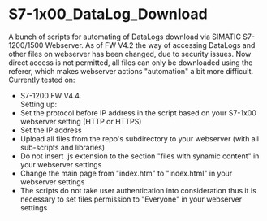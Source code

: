 # S7-1x00_DataLog_Download
A bunch of scripts for automating of DataLogs download via SIMATIC S7-1200/1500 Webserver. As of FW V4.2 the way of accessing DataLogs and other files on webserver has been changed, due to security issues. Now direct access is not permitted, all files can only be downloaded using the referer, which makes webserver actions "automation" a bit more difficult.<br />
Currently tested on:
 - S7-1200 FW V4.4.<br />
Setting up:
 - Set the protocol before IP address in the script based on your S7-1x00 webserver setting (HTTP or HTTPS)
 - Set the IP address
 - Upload all files from the repo's subdirectory to your webserver (with all sub-scripts and libraries)
 - Do not insert .js extension to the section "files with synamic content" in your webserver settings
 - Change the main page from "index.htm" to "index.html" in your webserver settings
 - The scripts do not take user authentication into consideration thus it is necessary to set files permission to "Everyone" in your webserver settings
